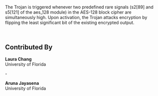 The Trojan is triggered whenever two predefined rare signals (s2[89] and s5[121] of the aes_128 module) in the AES-128 block cipher are simultaneously high. Upon activation, the Trojan attacks encryption by flipping the least significant bit of the existing encrypted output.

<br />

## Contributed By

**Laura Chang**<br />
University of Florida

\-

**Aruna Jayasena**<br />
University of Florida
